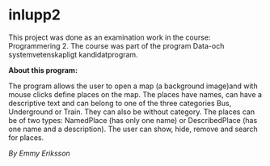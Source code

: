 # inlupp2

This project was done as an examination work in the course: Programmering 2. The course was part of the program Data-och systemvetenskapligt kandidatprogram.

**About this program:**

The program allows the user to open a map (a background image)and with mouse clicks define places on the map. The places have names, can have a descriptive text and can belong to one of the three categories Bus, Underground or Train. They can also be without category. The places can be of two types: NamedPlace (has only one name) or DescribedPlace (has one name and a description). The user can show, hide, remove and search for places.

*By Emmy Eriksson*
